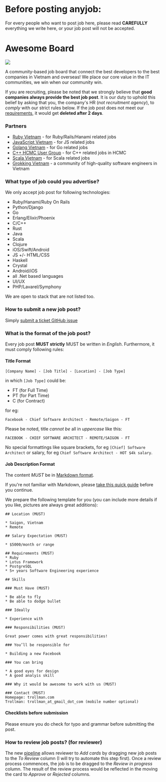 # Before posting anyjob: 
For every people who want to post job here, please read **CAREFULLY** everything we write here, or your job post will not be accepted.

# Awesome Board

![](http://i.giphy.com/u2UWxUJ9AAoKY.gif)

A community-based job board that connect the best developers to the best companies in Vietnam and overseas! We place our core value in the IT communities, we win when our community win.

If you are recruiting, please be noted that we strongly believe that __good companies always provide the best job post__. It is our duty to uphold this belief by asking that you, the company's HR (_not recruitment agency_), to _comply_ with our strict rules below. If the job post does not meet our [requirements](#what-is-the-format-of-the-job-post), it would get __deleted after 2 days__.

### Partners

* [Ruby Vietnam](http://ruby.org.vn) - for Ruby/Rails/Hanami related jobs
* [JavaScript Vietnam](http://chat.vietnamjs.lol) - for JS related jobs
* [Golang Vietnam](http://facebook.com/golang.org.vn/) - for Go related jobs
* [C++ HCMC User Group](https://www.facebook.com/groups/hcmcpp/) - for C++ related jobs in HCMC
* [Scala Vietnam](https://www.facebook.com/scalavietnam/) - for Scala related jobs
* [Grokking Vietnam](https://www.grokking.org) - a community of high-quality software engineers in Vietnam

### What type of job could you advertise?

We only accept job post for following technologies:

* Ruby/Hanami/Ruby On Rails
* Python/Django
* Go
* Erlang/Elixir/Phoenix
* C/C++
* Rust
* Java
* Scala
* Clojure
* iOS/Swift/Android
* JS +/- HTML/CSS
* Haskell
* Crystal
* Android/iOS
* all .Net based languages
* UI/UX
* PHP/Lavarel/Symphony

We are open to stack that are not listed too.

### How to submit a new job post?

Simply [submit a ticket GitHub issue](https://github.com/awesome-jobs/jobs/issues/new)

### What is the format of the job post?

Every job post **MUST strictly** MUST be written in *English*. Furthermore, it must comply following rules:

#### Title Format

```
[Company Name] - [Job Title] - [Location] - [Job Type]
```

in which `[Job Type]` could be:

* FT (for Full Time)
* PT (for Part Time)
* C (for Contract)

for eg:

```
Facebook - Chief Software Architect - Remote/Saigon - FT
```

Please be noted, title _cannot be_ all in *uppercase* like this:

```
FACEBOOK - CHIEF SOFTWARE ARCHITECT - REMOTE/SAIGON - FT
```

No special formattings like square brackets, for eg `[Chief] Software Architect` or salary, for eg `Chief Software Architect - HOT $4k salary`.


#### Job Description Format

The content _MUST_ be in [Markdown format](http://commonmark.org/help/). 

If you're not familiar with Markdown, please [take this quick guide](http://commonmark.org/help/tutorial/) before you continue.

We prepare the following template for you (you can include more details if you like, pictures are always great additions):

```
## Location (MUST)

* Saigon, Vietnam
* Remote

## Salary Expectation (MUST)

* $5000/month or range

## Requirements (MUST)
* Ruby
* Lotus Framework
* PostgreSQL
* 5+ years Software Engineering experience

## Skills

### Must Have (MUST)

* Be able to fly
* Be able to dodge bullet

### Ideally

* Experience with 

### Responsibilities (MUST)

Great power comes with great responsibilities!

### You’ll be responsible for

* Building a new Facebook

### You can bring

* A good eyes for design
* A good analyis skill

### Why it would be awesome to work with us (MUST)
    
### Contact (MUST)
Homepage: trollman.com
Trollman: trollman_at_gmail_dot_com (mobile number optional)
```

#### Checklists before submission

Please ensure you do check for typo and grammar before submitting the post.

### How to review job posts? (for reviewer)

The new [pipeline](https://github.com/awesome-jobs/vietnam/projects/1) allows reviewer to _Add cards_ by dragging new job posts to the _To Review_ column (I will try to automate this step first). Once a review process  commences, the job is to be dragged to the _Review in progress_ column. The result of the review process would be reflected in the moving the card to _Approve_ or _Rejected_ columns.
